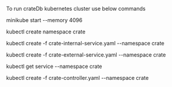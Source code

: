 To run crateDb kubernetes cluster use below commands

minikube start --memory 4096

kubectl create namespace crate

kubectl create -f crate-internal-service.yaml --namespace crate

kubectl create -f crate-external-service.yaml --namespace crate

kubectl get service --namespace crate

kubectl create -f crate-controller.yaml --namespace crate
